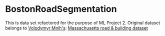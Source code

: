 # BostonRoadSegmentation
This is data set refactored for the purpose of ML Project 2. Original dataset belongs to [Volodymyr Mnih's](https://www.cs.toronto.edu/~vmnih/docs/Mnih_Volodymyr_PhD_Thesis.pdf): [Massachusetts road & building dataset](https://www.cs.toronto.edu/~vmnih/data/)
